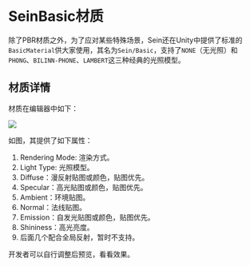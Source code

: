 # SeinBasic材质

除了PBR材质之外，为了应对某些特殊场景，Sein还在Unity中提供了标准的`BasicMaterial`供大家使用，其名为`Sein/Basic`，支持了`NONE`（无光照）和`PHONG`、`BILINN-PHONE`、`LAMBERT`这三种经典的光照模型。

## 材质详情

材质在编辑器中如下：

![](/assets/guides/assets/material-basic/0.png)  

如图，其提供了如下属性：

1. Rendering Mode: 渲染方式。
2. Light Type: 光照模型。
3. Diffuse：漫反射贴图或颜色，贴图优先。
4. Specular：高光贴图或颜色，贴图优先。
5. Ambient：环境贴图。
6. Normal：法线贴图。
7. Emission：自发光贴图或颜色，贴图优先。
8. Shininess：高光亮度。
9. 后面几个配合全局反射，暂时不支持。

开发者可以自行调整后预览，看看效果。
